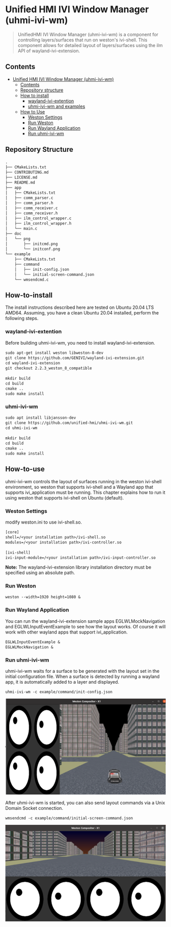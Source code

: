 # Unified HMI IVI Window Manager (uhmi-ivi-wm)

> UnifiedHMI IVI Window Manager (uhmi-ivi-wm) is a component for controlling layers/surfaces that run on weston's ivi-shell.
> This component allows for detailed layout of layers/surfaces using the ilm API of wayland-ivi-extension.

## Contents

- [Unified HMI IVI Window Manager (uhmi-ivi-wm)](#uhmi-ivi-wm)
  - [Contents](#Contents)
  - [Repository structure](#repository-structure)
  - [How to install](#how-to-install)
    - [wayland-ivi-extention](#wayland-ivi-extention)
    - [uhmi-ivi-wm and examples](#uhmi-ivi-wm)
  - [How to Use](#how-to-use)
    - [Weston Settings](#weston-settings)
    - [Run Weston](#run-weston)
    - [Run Wayland Application](#run-wayland-application)
    - [Run uhmi-ivi-wm](#run-uhmi-ivi-wm)


## Repository Structure
```
.
├── CMakeLists.txt
├── CONTRIBUTING.md
├── LICENSE.md
├── README.md
├── app
│   ├── CMakeLists.txt
│   ├── comm_parser.c
│   ├── comm_parser.h
│   ├── comm_receiver.c
│   ├── comm_receiver.h
│   ├── ilm_control_wrapper.c
│   ├── ilm_control_wrapper.h
│   └── main.c
├── doc
│   └── png
│       ├── initcmd.png
│       └── initconf.png
└── example
    ├── CMakeLists.txt
    ├── command
    │   ├── init-config.json
    │   └── initial-screen-command.json
    └── wmsendcmd.c
```

## How-to-install
The install instructions described here are tested on Ubuntu 20.04 LTS AMD64. 
Assuming, you have a clean Ubuntu 20.04 installed, perform the following steps.

### wayland-ivi-extention 
Before building uhmi-ivi-wm, you need to install wayland-ivi-extension.
```
sudo apt-get install weston libweston-8-dev
git clone https://github.com/GENIVI/wayland-ivi-extension.git
cd wayland-ivi-extension
git checkout 2.2.3_weston_8_compatible

mkdir build
cd build
cmake ..
sudo make install
```

### uhmi-ivi-wm
```
sudo apt install libjansson-dev
git clone https://github.com/unified-hmi/uhmi-ivi-wm.git
cd uhmi-ivi-wm

mkdir build
cd build
cmake ..
sudo make install
```

## How-to-use
uhmi-ivi-wm controls the layout of surfaces running in the weston ivi-shell environment, so weston that supports ivi-shell and a Wayland app that supports ivi_application must be running.
This chapter explains how to run it using weston that supports ivi-shell on Ubuntu (default).

### Weston Settings
modify weston.ini to use ivi-shell.so.

```
[core]
shell=/<your installation path>/ivi-shell.so
modules=/<your installation path>/ivi-controller.so

[ivi-shell]
ivi-input-module=/<your installation path>/ivi-input-controller.so
```
**Note:** The wayland-ivi-extension library installation directory must be specified using an absolute path.

### Run Weston
```
weston --width=1920 height=1080 &
```

### Run Wayland Application
You can run the wayland-ivi-extension sample apps EGLWLMockNavigation and EGLWLInputEventExample to see how the layout works.
Of course it will work with other wayland apps that support ivi_application.
```
EGLWLInputEventExample &
EGLWLMockNavigation &
```

### Run uhmi-ivi-wm
uhmi-ivi-wm waits for a surface to be generated with the layout set in the initial configuration file. When a surface is detected by running a wayland app, it is automatically added to a layer and displayed.

```
uhmi-ivi-wm -c example/command/init-config.json
```
![init-conf](doc/png/initconf.png)



After uhmi-ivi-wm is started, you can also send layout commands via a Unix Domain Socket connection.
```
wmsendcmd -c example/command/initial-screen-command.json
```
![init-command](doc/png/initcmd.png)
